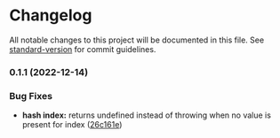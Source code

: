 # Changelog

All notable changes to this project will be documented in this file. See [standard-version](https://github.com/conventional-changelog/standard-version) for commit guidelines.

### 0.1.1 (2022-12-14)


### Bug Fixes

* **hash index:** returns undefined instead of throwing when no value is present for index ([26c161e](https://github.com/Antman261/proxy-indexer/commit/26c161e1fd3275f513ea92e1a3623fd49c8c1775))
